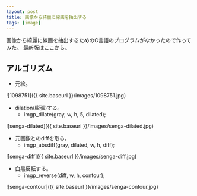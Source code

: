 ```yaml
---
layout: post
title: 画像から綺麗に線画を抽出する
tags: [image]
---
```


画像から綺麗に線画を抽出するためのC言語のプログラムがなかったので作ってみた。
最新版は[ここ](https://github.com/yui0/slibs)から。

## アルゴリズム

- 元絵。

![1098751]({{ site.baseurl }}/images/1098751.jpg)

- dilation(膨張)する。
  - imgp_dilate(gray, w, h, 5, dilated);

![senga-dilated]({{ site.baseurl }}/images/senga-dilated.jpg)

- 元画像とのdiffを取る。
  - imgp_absdiff(gray, dilated, w, h, diff);

![senga-diff]({{ site.baseurl }}/images/senga-diff.jpg)

- 白黒反転する。
  - imgp_reverse(diff, w, h, contour);

![senga-contour]({{ site.baseurl }}/images/senga-contour.jpg)
